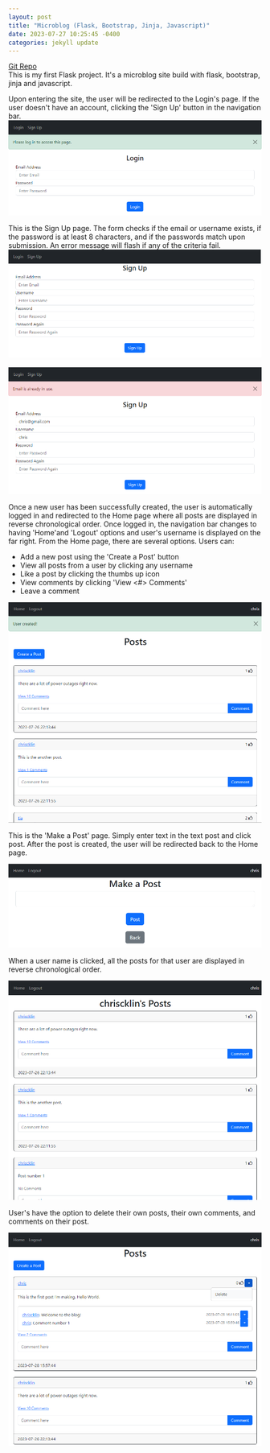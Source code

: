```yaml
---
layout: post
title: "Microblog (Flask, Bootstrap, Jinja, Javascript)"
date: 2023-07-27 10:25:45 -0400
categories: jekyll update
---
```


[Git Repo](https://github.com/chriscklin/microblog)<br>
This is my first Flask project. It's a microblog site build with flask, bootstrap, jinja and javascript.

Upon entering the site, the user will be redirected to the Login's page. If the user doesn't have an account, clicking the 'Sign Up' button in the navigation bar.
![Login Page](/screenshots/microblog/login_page_empty.png)

This is the Sign Up page. The form checks if the email or username exists, if the password is at least 8 characters, and if the passwords match upon submission. An error message will flash if any of the criteria fail.
![Sign Up Page](/screenshots/microblog/sign_up_page_empty.png)
<br><br>
![Sign Up Page Error](/screenshots/microblog/sign_up_page_error.png)

Once a new user has been successfully created, the user is automatically logged in and redirected to the Home page where all posts are displayed in reverse chronological order. Once logged in, the navigation bar changes to having 'Home'and 'Logout' options and user's username is displayed on the far right. From the Home page, there are several options. Users can:

- Add a new post using the 'Create a Post' button
- View all posts from a user by clicking any username
- Like a post by clicking the thumbs up icon
- View comments by clicking 'View <#> Comments'
- Leave a comment

![Home Page New User](/screenshots/microblog/new_user_created_home.png)

This is the 'Make a Post' page. Simply enter text in the text post and click post. After the post is created, the user will be redirected back to the Home page.

![Make a Post](/screenshots/microblog/make_a_post_page.png)

When a user name is clicked, all the posts for that user are displayed in reverse chronological order.

![User's Post](/screenshots/microblog/user_post_view.png)

User's have the option to delete their own posts, their own comments, and comments on their post.

![Delete Post](/screenshots/microblog/delete_post.png)
